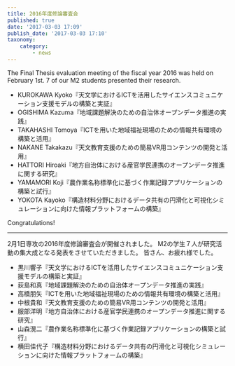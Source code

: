 ```yaml
---
title: 2016年度修論審査会
published: true
date: '2017-03-03 17:09'
publish_date: '2017-03-03 17:10'
taxonomy:
    category:
        - news
---
```


The Final Thesis evaluation meeting of the fiscal year 2016 was held on February 1st.
7 of our M2 students presented their research.

- KUROKAWA Kyoko『天文学におけるICTを活用したサイエンスコミュニケーション支援モデルの構築と実証』
- OGISHIMA Kazuma『地域課題解決のための自治体オープンデータ推進の実践』
- TAKAHASHI Tomoya『ICTを用いた地域福祉現場のための情報共有環境の構築と活用』
- NAKANE Takakazu『天文教育支援のための簡易VR用コンテンツの開発と活用』
- HATTORI Hiroaki『地方自治体における産官学民連携のオープンデータ推進に関する研究』
- YAMAMORI Koji『農作業名称標準化に基づく作業記録アプリケーションの構築と試行』
- YOKOTA Kayoko『構造材料分野におけるデータ共有の円滑化と可視化シミュレーションに向けた情報プラットフォームの構築』

Congratulations!

---

2月1日専攻の2016年度修論審査会が開催されました。 M2の学生７人が研究活動の集大成となる発表をさせていただきました。 皆さん、お疲れ様でした。

- 黒川響子『天文学におけるICTを活用したサイエンスコミュニケーション支援モデルの構築と実証』
- 荻島和真『地域課題解決のための自治体オープンデータ推進の実践』
- 高橋朋矢『ICTを用いた地域福祉現場のための情報共有環境の構築と活用』
- 中根貴和『天文教育支援のための簡易VR用コンテンツの開発と活用』
- 服部洋明『地方自治体における産官学民連携のオープンデータ推進に関する研究』
- 山森滉二『農作業名称標準化に基づく作業記録アプリケーションの構築と試行』
- 横田佳代子『構造材料分野におけるデータ共有の円滑化と可視化シミュレーションに向けた情報プラットフォームの構築』